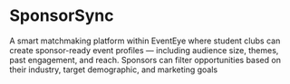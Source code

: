 # SponsorSync
A smart matchmaking platform within EventEye where student clubs can create sponsor-ready event profiles — including audience size, themes, past engagement, and reach. Sponsors can filter opportunities based on their industry, target demographic, and marketing goals
